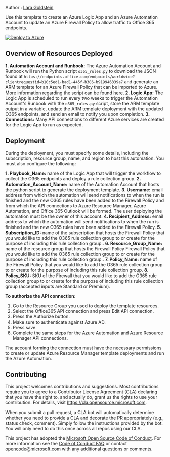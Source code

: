 Author : [Lara Goldstein](https://github.com/laragoldstein13)

Use this template to create an Azure Logic App and an Azure Automation Account to update an Azure Firewall Policy to allow traffic to Office 365 endpoints.

[![Deploy to Azure](https://aka.ms/deploytoazurebutton)](https://portal.azure.com/#create/Microsoft.Template/uri/https%3A%2F%2Fraw.githubusercontent.com%2Flaragoldstein13%2FAzure-Network-Security%2Fmaster%2FAzure%2520Firewall%2FTemplate%2520-%2520Logic%2520App%2520and%2520Automation%2520Account%2520for%2520Adding%2520O365%2520Rules%2520to%2520Azure%2520Firewall%2Fazuredeploy.json)

## Overview of Resources Deployed
**1. Automation Account and Runbook:** The Azure Automation Account and Runbook will run the Python script `o365_rules.py` to download the JSON found at `https://endpoints.office.com/endpoints/worldwide?clientrequestid=b10c5ed1-bad1-445f-b386-b919946339a7` and generate an ARM template for an Azure Firewall Policy that can be imported to Azure. More information regarding the script can be found [here](https://blog.cloudtrooper.net/2022/05/06/azure-firewall-rules-for-office-365/).
**2. Logic App:** The Logic App is scheduled to run every two weeks to trigger the Automation Account's Runbook with the `o365_rules.py` script, store the ARM template output in a variable, update the ARM template deployment with the updated O365 endpoints, and send an email to notify you upon completion.
**3. Connections:** Many API connections to different Azure services are created for the Logic App to run as expected.


## Deployment

During the deployment, you must specify some details, including the subscription, resource group, name, and region to host this automation. You must also configure the following: 

**1. Playbook_Name:** name of the Logic App that will trigger the workflow to collect the O365 endpoints and deploy a rule collection group.
**2. Automation_Account_Name:** name of the Automation Account that hosts the python script to generate the deployment template.
**3. Username:** email address from which the automation will send notifications to when the run is finished and the new O365 rules have been added to the Firewall Policy and from which the API connections to Azure Resource Manager, Azure Automation, and Office 365 Outlook will be formed. The user deploying the automation must be the owner of this account.
**4. Recipient_Address:** email address to which the automation will send notifications to when the run is finished and the new O365 rules have been added to the Firewall Policy.
**5. Subscription_ID:** name of the subscription that hosts the Firewall Policy that you would like to add the O365 rule collection group to  or create for the purpose of including this rule collection group.. 
**6. Resource_Group_Name:** name of the resource group that hosts the Firewall Policy Firewall Policy that you would like to add the O365 rule collection group to  or create for the purpose of including this rule collection group..
**7. Policy_Name:** name of the Firewall Policy that you would like to add the O365 rule collection group to or create for the purpose of including this rule collection group.
**8. Policy_SKU:** SKU of the Firewall that you would like to add the O365 rule collection group to or create for the purpose of including this rule collection group (accepted inputs are Standard or Premium).

**To authorize the API connection:** 

1. Go to the Resource Group you used to deploy the template resources. 
2. Select the Office365 API connection and press Edit API connection. 
3. Press the Authorize button. 
4. Make sure to authenticate against Azure AD. 
5. Press save. 
6. Complete the same steps for the Azure Automation and Azure Resource Manager API connections.
 
The account forming the connection must have the necessary permissions to create or update Azure Resource Manager template deployments and run the Azure Automation.

## Contributing

This project welcomes contributions and suggestions.  Most contributions require you to agree to a
Contributor License Agreement (CLA) declaring that you have the right to, and actually do, grant us
the rights to use your contribution. For details, visit https://cla.opensource.microsoft.com.

When you submit a pull request, a CLA bot will automatically determine whether you need to provide
a CLA and decorate the PR appropriately (e.g., status check, comment). Simply follow the instructions
provided by the bot. You will only need to do this once across all repos using our CLA.

This project has adopted the [Microsoft Open Source Code of Conduct](https://opensource.microsoft.com/codeofconduct/).
For more information see the [Code of Conduct FAQ](https://opensource.microsoft.com/codeofconduct/faq/) or
contact [opencode@microsoft.com](mailto:opencode@microsoft.com) with any additional questions or comments.
